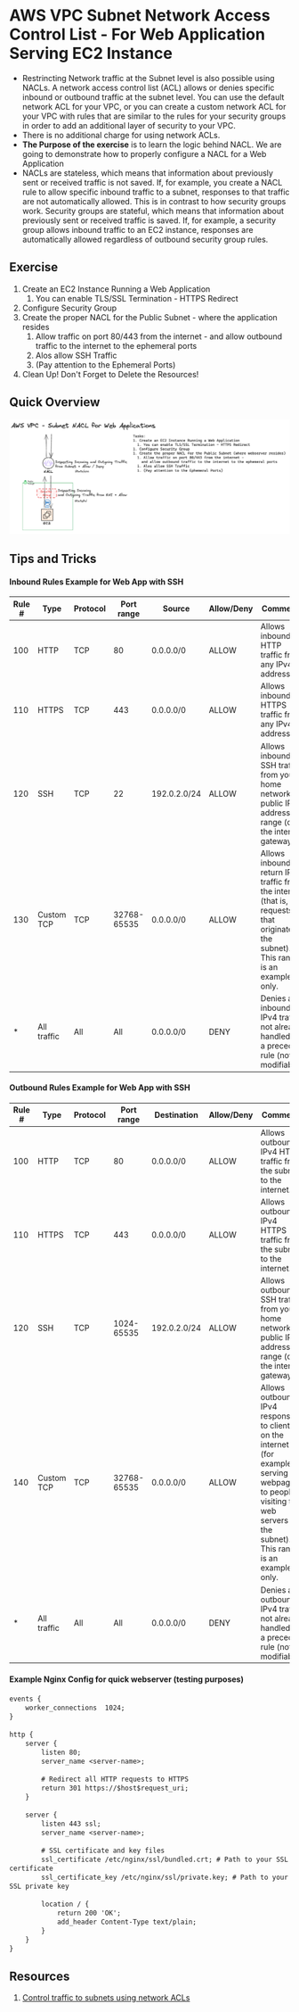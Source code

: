 # AWS VPC Subnet Network Access Control List - For Web Application Serving EC2 Instance
- Restrincting Network traffic at the Subnet level is also possible using NACLs. A network access control list (ACL) allows or denies specific inbound or outbound traffic at the subnet level. You can use the default network ACL for your VPC, or you can create a custom network ACL for your VPC with rules that are similar to the rules for your security groups in order to add an additional layer of security to your VPC.
- There is no additional charge for using network ACLs.
- __The Purpose of the exercise__ is to learn the logic behind NACL. We are going to demonstrate how to properly configure a NACL for a Web Application
- NACLs are stateless, which means that information about previously sent or received traffic is not saved. If, for example, you create a NACL rule to allow specific inbound traffic to a subnet, responses to that traffic are not automatically allowed. This is in contrast to how security groups work. Security groups are stateful, which means that information about previously sent or received traffic is saved. If, for example, a security group allows inbound traffic to an EC2 instance, responses are automatically allowed regardless of outbound security group rules. 

## Exercise
1. Create an EC2 Instance Running a Web Application
    1. You can enable TLS/SSL Termination - HTTPS Redirect
1. Configure Security Group
1. Create the proper NACL for the Public Subnet - where the application resides
    1. Allow traffic on port 80/443 from the internet - and allow outbound traffic to the internet to the ephemeral ports
    1. Alos allow SSH Traffic
    1. (Pay attention to the Ephemeral Ports)
1. Clean Up! Don't Forget to Delete the Resources!

## Quick Overview
![AWS VPC Subnet Network Access Control List - For Web Application Serving EC2 Instance](./nacl-for-webapplication-01.png)

## Tips and Tricks
#### Inbound Rules Example for Web App with SSH

| Rule # | Type | Protocol | Port range | Source | Allow/Deny | Comments |
|--------|------|----------|------------|--------|------------|----------|
| 100 | HTTP | TCP | 80 | 0.0.0.0/0 | ALLOW | Allows inbound HTTP traffic from any IPv4 address. |
| 110 | HTTPS | TCP | 443 | 0.0.0.0/0 | ALLOW | Allows inbound HTTPS traffic from any IPv4 address. |
| 120 | SSH | TCP | 22 | 192.0.2.0/24 | ALLOW | Allows inbound SSH traffic from your home network's public IPv4 address range (over the internet gateway). |
| 130 | Custom TCP | TCP | 32768-65535 | 0.0.0.0/0 | ALLOW | Allows inbound return IPv4 traffic from the internet (that is, for requests that originate in the subnet). This range is an example only. |
| * | All traffic | All | All | 0.0.0.0/0 | DENY | Denies all inbound IPv4 traffic not already handled by a preceding rule (not modifiable). |

#### Outbound Rules Example for Web App with SSH
 Rule # | Type | Protocol | Port range | Destination | Allow/Deny | Comments |
|--------|------|----------|------------|-------------|------------|----------|
| 100 | HTTP | TCP | 80 | 0.0.0.0/0 | ALLOW | Allows outbound IPv4 HTTP traffic from the subnet to the internet. |
| 110 | HTTPS | TCP | 443 | 0.0.0.0/0 | ALLOW | Allows outbound IPv4 HTTPS traffic from the subnet to the internet. |
| 120 | SSH | TCP | 1024-65535 | 192.0.2.0/24 | ALLOW | Allows outbound SSH traffic from your home network's public IPv4 address range (over the internet gateway). |
| 140 | Custom TCP | TCP | 32768-65535 | 0.0.0.0/0 | ALLOW | Allows outbound IPv4 responses to clients on the internet (for example, serving webpages to people visiting the web servers in the subnet). This range is an example only. |
| * | All traffic | All | All | 0.0.0.0/0 | DENY | Denies all outbound IPv4 traffic not already handled by a preceding rule (not modifiable). |


#### Example Nginx Config for quick webserver (testing purposes)
```
events {
    worker_connections  1024;
}

http {
    server {
        listen 80;
        server_name <server-name>;

        # Redirect all HTTP requests to HTTPS
        return 301 https://$host$request_uri;
    }

    server {
        listen 443 ssl;
        server_name <server-name>;

        # SSL certificate and key files
        ssl_certificate /etc/nginx/ssl/bundled.crt; # Path to your SSL certificate
        ssl_certificate_key /etc/nginx/ssl/private.key; # Path to your SSL private key

        location / {
            return 200 'OK';
            add_header Content-Type text/plain;
        }
    }
}
```
## Resources
1. [Control traffic to subnets using network ACLs](https://docs.aws.amazon.com/vpc/latest/userguide/vpc-network-acls.html)